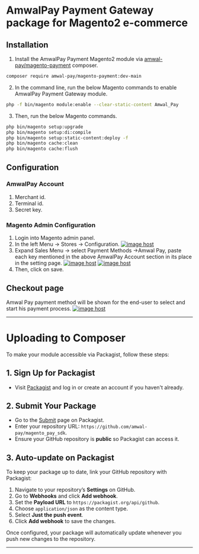 # AmwalPay Payment Gateway package for Magento2 e-commerce

## Installation
1. Install the AmwalPay Payment Magento2 module via [amwal-pay/magento-payment](https://packagist.org/packages/amwal-pay/magento-payment) composer.
```bash
composer require amwal-pay/magento-payment:dev-main
```

2. In the command line, run the below Magento commands to enable AmwalPay Payment Gateway module.
```bash
php -f bin/magento module:enable --clear-static-content Amwal_Pay
```
3. Then, run the below Magento commands.
```bash
php bin/magento setup:upgrade
php bin/magento setup:di:compile
php bin/magento setup:static-content:deploy -f
php bin/magento cache:clean
php bin/magento cache:flush
```

## Configuration
### AmwalPay Account
1. Merchant id. 
2. Terminal  id. 
3. Secret key.

### Magento Admin Configuration
1. Login into Magento admin panel.
2. In the left Menu → Stores → Configuration.
<a href="https://imgbox.com/YYdQtSha" target="_blank"><img src="https://thumbs2.imgbox.com/17/f4/YYdQtSha_t.png" alt="image host"/></a>
3. Expand Sales Menu → select Payment Methods →Amwal Pay, paste each key mentioned in the above AmwalPay Account section in its place in the setting page.
<a href="https://imgbox.com/Fb4VDquZ" target="_blank"><img src="https://thumbs2.imgbox.com/67/24/Fb4VDquZ_t.png" alt="image host"/></a>
<a href="https://imgbox.com/M7ANQVaP" target="_blank"><img src="https://thumbs2.imgbox.com/94/91/M7ANQVaP_t.png" alt="image host"/></a> 
4. Then, click on save.

## Checkout page 
Amwal Pay payment method will be shown for the end-user to select and start his payment process. 
<a href="https://imgbox.com/qFldcGEF" target="_blank"><img src="https://thumbs2.imgbox.com/03/b4/qFldcGEF_t.png" alt="image host"/></a>

---
# Uploading to Composer

To make your module accessible via Packagist, follow these steps:

## 1. Sign Up for Packagist

- Visit [Packagist](https://packagist.org/) and log in or create an account if you haven't already.

## 2. Submit Your Package

- Go to the [Submit](https://packagist.org/packages/submit) page on Packagist.
- Enter your repository URL: `https://github.com/amwal-pay/magento_pay_sdk`.
- Ensure your GitHub repository is **public** so Packagist can access it.

## 3. Auto-update on Packagist

To keep your package up to date, link your GitHub repository with Packagist:

1. Navigate to your repository’s **Settings** on GitHub.
2. Go to **Webhooks** and click **Add webhook**.
3. Set the **Payload URL** to `https://packagist.org/api/github`.
4. Choose `application/json` as the content type.
5. Select **Just the push event**.
6. Click **Add webhook** to save the changes.

Once configured, your package will automatically update whenever you push new changes to the repository.

---